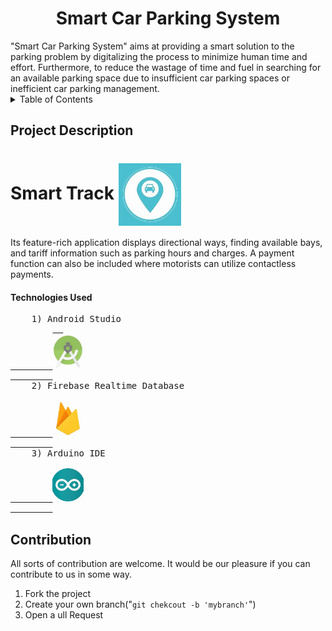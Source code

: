 <h1 align="center">
    Smart Car Parking System   
</h1>
"Smart Car Parking System" aims at providing a smart solution to the parking problem by digitalizing the process to minimize human time and effort. Furthermore, to reduce the wastage of time and fuel in searching for an available parking space due to insufficient car parking spaces or inefficient car parking management.
   <details><summary>Table of Contents</summary>
      <p>
        <br>
          1. About the Project
        </br>
        2. Contribution
      </p>
    </details>
<h2> 
  Project Description
</h2>
<h1>
    Smart Track
  <img src="https://github.com/Prateeksha02/Smart_Car_Parking_System/blob/main/Static/logo.png?raw=true" align="center" width="100" style="max-width: 100%;">
</h1>
<p dir="auto">
  Its feature-rich application displays directional ways, finding available bays, and tariff information such as parking hours and charges. A payment function can also be included where motorists can utilize contactless payments. 
</p>
<h4 dir="auto">
  Technologies Used
</h4>
<pre>
    1) Android Studio
        <a href="https://developer.android.com/studio/">  
        <img src="https://github.com/Prateeksha02/Smart_Car_Parking_System/blob/main/Static/Android.png?raw=true" width="50" style="max-width: 100%;">
        </a>
    2) Firebase Realtime Database
        <a href="https://firebase.google.com/">
        <img src="https://github.com/Prateeksha02/Smart_Car_Parking_System/blob/main/Static/Firebase.png?raw=true" width="50" style="max-width: 100%;">
        </a>
    3) Arduino IDE
        <a href="https://www.arduino.cc/en/software/">
        <img src="https://github.com/Prateeksha02/Smart_Car_Parking_System/blob/main/Static/arduino.png?raw=true" width="50" style="max-width: 100%;">
        </a>
</pre>
<h2 dir="auto">
  Contribution
</h2>
<p dir="auto">
  All sorts of contribution are welcome. It would be our pleasure if you can contribute to us in some way.
</p>
<ol dir="auto">
  <li> Fork the project </li>
  <li> Create your own branch("<code>git chekcout -b 'mybranch'</code>") </li>
<li> Open a ull Request</li>
</ol>


  
